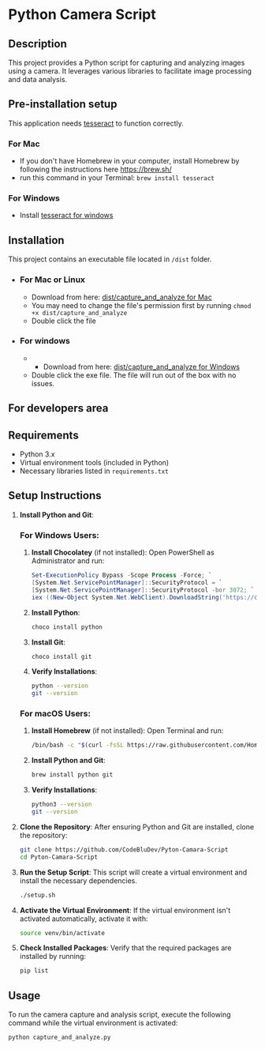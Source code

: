 # Python Camera Script

## Description
This project provides a Python script for capturing and analyzing images using a camera. It leverages various libraries to facilitate image processing and data analysis.

## Pre-installation setup
This application needs [tesseract](https://github.com/tesseract-ocr/tesseract) to function correctly. 
### For Mac
* If you don't have Homebrew in your computer, install Homebrew by following the instructions here https://brew.sh/
* run this command in your Terminal: `brew install tesseract`

### For Windows
* Install [tesseract for windows](https://github.com/UB-Mannheim/tesseract/releases/download/v5.4.0.20240606/tesseract-ocr-w64-setup-5.4.0.20240606.exe)

## Installation
This project contains an executable file located in `/dist` folder.
  * ### For Mac or Linux
    * Download from here: [dist/capture_and_analyze for Mac](/dist/capture_and_analyze) 
    * You may need to change the file's permission first by running `chmod +x dist/capture_and_analyze`
    * Double click the file
  * ### For windows
    * * Download from here: [dist/capture_and_analyze for Windows](/dist/capture_and_analyze)
    * Double click the exe file. The file will run out of the box with no issues.

## For developers area
## Requirements
- Python 3.x
- Virtual environment tools (included in Python)
- Necessary libraries listed in `requirements.txt`

## Setup Instructions

1. **Install Python and Git**:
    ### For Windows Users:
    1. **Install Chocolatey** (if not installed):
        Open PowerShell as Administrator and run:
        ```powershell
        Set-ExecutionPolicy Bypass -Scope Process -Force; `
        [System.Net.ServicePointManager]::SecurityProtocol = `
        [System.Net.ServicePointManager]::SecurityProtocol -bor 3072; `
        iex ((New-Object System.Net.WebClient).DownloadString('https://community.chocolatey.org/install.ps1'))
        ```

    2. **Install Python**:
        ```powershell
        choco install python
        ```

    3. **Install Git**:
        ```powershell
        choco install git
        ```

    4. **Verify Installations**:
        ```bash
        python --version
        git --version
        ```

    ### For macOS Users:
    1. **Install Homebrew** (if not installed):
        Open Terminal and run:
        ```bash
        /bin/bash -c "$(curl -fsSL https://raw.githubusercontent.com/Homebrew/install/HEAD/install.sh)"
        ```

    2. **Install Python and Git**:
        ```bash
        brew install python git
        ```

    3. **Verify Installations**:
        ```bash
        python3 --version
        git --version
        ```

2. **Clone the Repository**:
    After ensuring Python and Git are installed, clone the repository:
    ```bash
    git clone https://github.com/CodeBluDev/Pyton-Camara-Script
    cd Pyton-Camara-Script
    ```

3. **Run the Setup Script**: This script will create a virtual environment and install the necessary dependencies.
    ```bash
    ./setup.sh
    ```

4. **Activate the Virtual Environment**: If the virtual environment isn't activated automatically, activate it with:
    ```bash
    source venv/bin/activate
    ```

5. **Check Installed Packages**: Verify that the required packages are installed by running:
    ```bash
    pip list
    ```

## Usage
To run the camera capture and analysis script, execute the following command while the virtual environment is activated:
```bash
python capture_and_analyze.py
